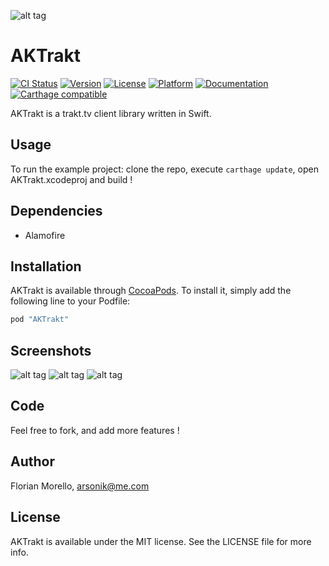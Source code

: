 ![alt tag](logo-swift-trakt.png)

# AKTrakt

[![CI Status](http://img.shields.io/travis/arsonik/AKTrakt.svg?style=flat)](https://travis-ci.org/arsonik/AKTrakt)
[![Version](https://img.shields.io/cocoapods/v/AKTrakt.svg?style=flat)](http://cocoapods.org/pods/AKTrakt)
[![License](https://img.shields.io/cocoapods/l/AKTrakt.svg?style=flat)](http://cocoapods.org/pods/AKTrakt)
[![Platform](https://img.shields.io/cocoapods/p/AKTrakt.svg?style=flat)](http://cocoapods.org/pods/AKTrakt)
[![Documentation](https://img.shields.io/cocoapods/metrics/doc-percent/AKTrakt.svg?style=flat)](http://cocoadocs.org/docsets/AKTrakt/)
[![Carthage compatible](https://img.shields.io/badge/Carthage-compatible-4BC51D.svg?style=flat)](https://github.com/Carthage/Carthage)

AKTrakt is a trakt.tv client library written in Swift.

## Usage

To run the example project: clone the repo, execute `carthage update`, open AKTrakt.xcodeproj and build !

## Dependencies

- Alamofire

## Installation

AKTrakt is available through [CocoaPods](https://cocoapods.org/?q=AKTrakt). To install
it, simply add the following line to your Podfile:

```ruby
pod "AKTrakt"
```

## Screenshots

![alt tag](https://raw.githubusercontent.com/arsonik/AKTrakt/master/Screenshots/TVlogin.png)
![alt tag](https://raw.githubusercontent.com/arsonik/AKTrakt/master/Screenshots/TVmovies.png)
![alt tag](https://raw.githubusercontent.com/arsonik/AKTrakt/master/Screenshots/iOSmovies.png)

## Code

Feel free to fork, and add more features !

## Author

Florian Morello, arsonik@me.com

## License

AKTrakt is available under the MIT license. See the LICENSE file for more info.
